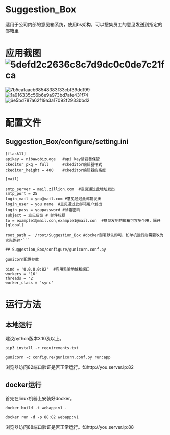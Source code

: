 # Suggestion_Box
适用于公司内部的意见箱系统，使用bs架构，可以搜集员工的意见发送到指定的邮箱里
# 应用截图![5defd2c2636c8c7d9dc0c0de7c21fca](https://user-images.githubusercontent.com/38106160/233533556-10cac6e1-6332-47d4-a244-c3d2909adcec.png)
![7b5cafaacb68548383f33cbf39ddf99](https://user-images.githubusercontent.com/38106160/233533716-46d0e872-9b37-4800-902d-533d338e8ea7.png)
![1a916335c56b6e9a973bd7afe431f74](https://user-images.githubusercontent.com/38106160/233533720-4313803f-a738-45d4-b447-aaca0895cb0a.png)
![6e5bd787a62f19a3a17092f2933bbd2](https://user-images.githubusercontent.com/38106160/233533725-fb8def23-0c77-43a9-a115-3f473de3db36.png)


# 配置文件
## Suggestion_Box/configure/setting.ini

```
[flask11]
apikey = nibawobizuoge   #api key请妥善保管
ckeditor_pkg = full      #ckeditor编辑器样式
ckeditor_height = 400    #ckeditor编辑器的高度

[mail]

smtp_server = mail.zillion.com  #意见通过此地址发出
smtp_port = 25
login_mail = you@mail.com #意见通过此邮箱发出
login_user = you name  #意见通过此邮箱用户发出
login_pass = youpassword #邮箱密码
subject = 意见反馈 # 邮件标题
to = example1@mail.con,example1@mail.con  #意见发到的邮箱可写多个用，隔开
[global]

root_path = '/root/Suggestion_Box #docker部署默认即可，如单机运行则需要改为实际路径'```

## Suggestion_Box/configure/gunicorn.conf.py

gunicorn配置参数

bind = '0.0.0.0:82'  #应用监听地址和端口
workers = '16'
threads = '2'
worker_class = 'sync'
```

# 运行方法
## 本地运行
建议python版本3.10及以上。
```
pip3 install -r requirements.txt
```
```
gunicorn -c configure/gunicorn.conf.py run:app
```
浏览器访问82端口验证是否正常运行。如http://you.server.ip:82
## docker运行
首先在linux机器上安装好docker。
```
docker build -t webapp:v1 .
```
```
docker run -d -p 88:82 webapp:v1
```
浏览器访问88端口验证是否正常运行。如http://you.server.ip:88
